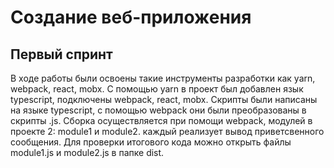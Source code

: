 # Создание веб-приложения
## Первый спринт
В ходе работы были освоены такие инструменты разработки как yarn, webpack, react, mobx. С помощью yarn в проект был добавлен язык typescript, подключены webpack, react, mobx. Скрипты были написаны на языке typescript, с помощью webpack они были преобразованы в скрипты .js. Сборка осуществляется при помощи webpack, модулей в проекте 2: module1 и module2. каждый реализует вывод приветсвенного сообщения. Для проверки итогового кода можно открыть файлы module1.js и module2.js в папке dist. 
